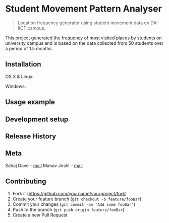 # Student Movement Pattern Analyser
> Location frequency generator using student movement data on DA-IICT campus.


This project generated the frequency of most visited places by students on university campus and is based on the data collected from 50 students over a period of 1.5 months. 

## Installation

OS X & Linux:


Windows:

## Usage example


## Development setup


## Release History


## Meta

Sahaj Dave – [mail](mailto:201912103@daiict.ac.in)
Manav Joshi – [mail](mailto:201912102@daiict.ac.in) 

## Contributing

1. Fork it (<https://github.com/yourname/yourproject/fork>)
2. Create your feature branch (`git checkout -b feature/fooBar`)
3. Commit your changes (`git commit -am 'Add some fooBar'`)
4. Push to the branch (`git push origin feature/fooBar`)
5. Create a new Pull Request

